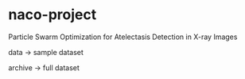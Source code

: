 # naco-project
Particle Swarm Optimization for Atelectasis Detection in X-ray Images

data -> sample dataset

archive -> full dataset
